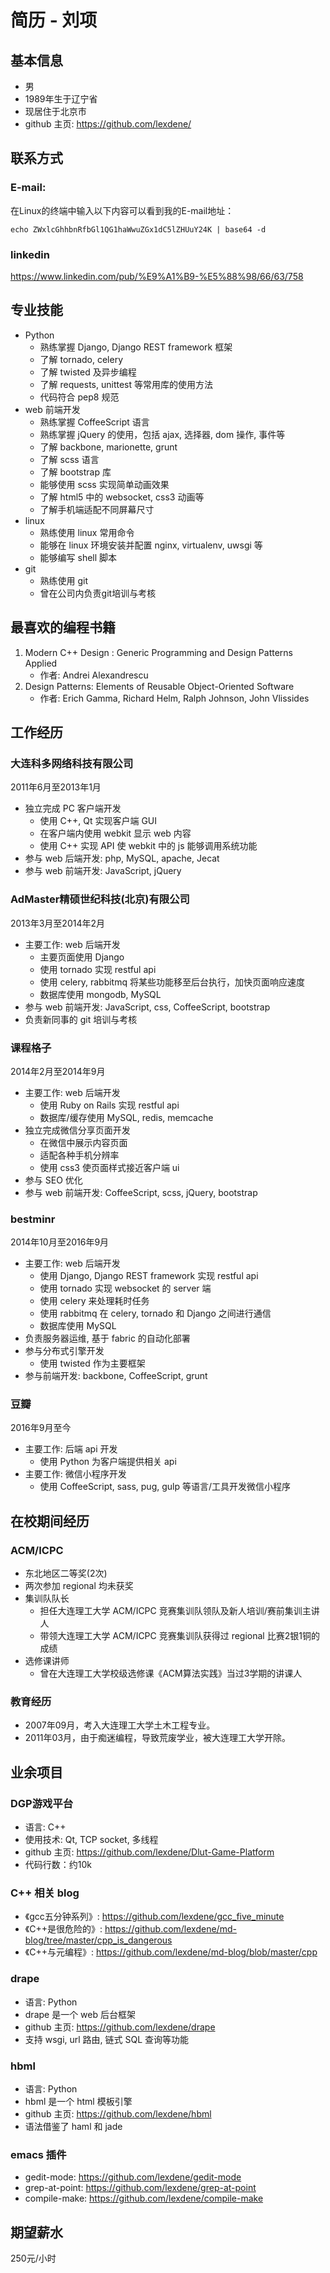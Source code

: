 # 简历 - 刘项

## 基本信息

* 男
* 1989年生于辽宁省
* 现居住于北京市
* github 主页: <https://github.com/lexdene/>

## 联系方式

### E-mail:

在Linux的终端中输入以下内容可以看到我的E-mail地址：

	echo ZWxlcGhhbnRfbGl1QG1haWwuZGx1dC5lZHUuY24K | base64 -d

### linkedin

<https://www.linkedin.com/pub/%E9%A1%B9-%E5%88%98/66/63/758>

## 专业技能

* Python
    * 熟练掌握 Django, Django REST framework 框架
    * 了解 tornado, celery
    * 了解 twisted 及异步编程
    * 了解 requests, unittest 等常用库的使用方法
    * 代码符合 pep8 规范
* web 前端开发
    * 熟练掌握 CoffeeScript 语言
    * 熟练掌握 jQuery 的使用，包括 ajax, 选择器, dom 操作, 事件等
    * 了解 backbone, marionette, grunt
    * 了解 scss 语言
    * 了解 bootstrap 库
    * 能够使用 scss 实现简单动画效果
    * 了解 html5 中的 websocket, css3 动画等
    * 了解手机端适配不同屏幕尺寸
* linux
    * 熟练使用 linux 常用命令
    * 能够在 linux 环境安装并配置 nginx, virtualenv, uwsgi 等
    * 能够编写 shell 脚本
* git
    * 熟练使用 git
    * 曾在公司内负责git培训与考核

## 最喜欢的编程书籍

1. Modern C++ Design : Generic Programming and Design Patterns Applied
    * 作者: Andrei Alexandrescu
2. Design Patterns: Elements of Reusable Object-Oriented Software
    * 作者: Erich Gamma, Richard Helm, Ralph Johnson, John Vlissides

## 工作经历

### 大连科多网络科技有限公司

2011年6月至2013年1月

* 独立完成 PC 客户端开发
    * 使用 C++, Qt 实现客户端 GUI
    * 在客户端内使用 webkit 显示 web 内容
    * 使用 C++ 实现 API 使 webkit 中的 js 能够调用系统功能
* 参与 web 后端开发: php, MySQL, apache, Jecat
* 参与 web 前端开发: JavaScript, jQuery

### AdMaster精硕世纪科技(北京)有限公司

2013年3月至2014年2月

* 主要工作: web 后端开发
    * 主要页面使用 Django
    * 使用 tornado 实现 restful api
    * 使用 celery, rabbitmq 将某些功能移至后台执行，加快页面响应速度
    * 数据库使用 mongodb, MySQL
* 参与 web 前端开发: JavaScript, css, CoffeeScript, bootstrap
* 负责新同事的 git 培训与考核

### 课程格子

2014年2月至2014年9月

* 主要工作: web 后端开发
    * 使用 Ruby on Rails 实现 restful api
    * 数据库/缓存使用 MySQL, redis, memcache
* 独立完成微信分享页面开发
    * 在微信中展示内容页面
    * 适配各种手机分辨率
    * 使用 css3 使页面样式接近客户端 ui
* 参与 SEO 优化
* 参与 web 前端开发: CoffeeScript, scss, jQuery, bootstrap

### bestminr

2014年10月至2016年9月

* 主要工作: web 后端开发
    * 使用 Django, Django REST framework 实现 restful api
    * 使用 tornado 实现 websocket 的 server 端
    * 使用 celery 来处理耗时任务
    * 使用 rabbitmq 在 celery, tornado 和 Django 之间进行通信
    * 数据库使用 MySQL
* 负责服务器运维, 基于 fabric 的自动化部署
* 参与分布式引擎开发
    * 使用 twisted 作为主要框架
* 参与前端开发: backbone, CoffeeScript, grunt

### 豆瓣

2016年9月至今

* 主要工作: 后端 api 开发
    * 使用 Python 为客户端提供相关 api
* 主要工作: 微信小程序开发
    * 使用 CoffeeScript, sass, pug, gulp 等语言/工具开发微信小程序

## 在校期间经历

### ACM/ICPC

* 东北地区二等奖(2次)
* 两次参加 regional 均未获奖
* 集训队队长
    * 担任大连理工大学 ACM/ICPC 竞赛集训队领队及新人培训/赛前集训主讲人
    * 带领大连理工大学 ACM/ICPC 竞赛集训队获得过 regional 比赛2银1铜的成绩
* 选修课讲师
    * 曾在大连理工大学校级选修课《ACM算法实践》当过3学期的讲课人

### 教育经历

* 2007年09月，考入大连理工大学土木工程专业。
* 2011年03月，由于痴迷编程，导致荒废学业，被大连理工大学开除。

## 业余项目

### DGP游戏平台

* 语言: C++
* 使用技术: Qt, TCP socket, 多线程
* github 主页: <https://github.com/lexdene/Dlut-Game-Platform>
* 代码行数：约10k

### C++ 相关 blog

* 《gcc五分钟系列》: <https://github.com/lexdene/gcc_five_minute>
* 《C++是很危险的》: <https://github.com/lexdene/md-blog/tree/master/cpp_is_dangerous>
* 《C++与元编程》: <https://github.com/lexdene/md-blog/blob/master/cpp>

### drape

* 语言: Python
* drape 是一个 web 后台框架
* github 主页: <https://github.com/lexdene/drape>
* 支持 wsgi, url 路由, 链式 SQL 查询等功能

### hbml

* 语言: Python
* hbml 是一个 html 模板引擎
* github 主页: <https://github.com/lexdene/hbml>
* 语法借鉴了 haml 和 jade

### emacs 插件

* gedit-mode: <https://github.com/lexdene/gedit-mode>
* grep-at-point: <https://github.com/lexdene/grep-at-point>
* compile-make: <https://github.com/lexdene/compile-make>

## 期望薪水

250元/小时
